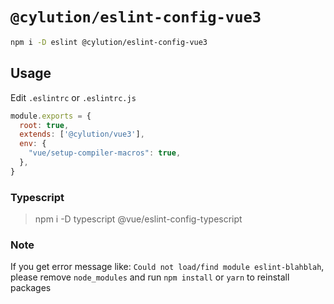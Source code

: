 # `@cylution/eslint-config-vue3`

```bash
npm i -D eslint @cylution/eslint-config-vue3
```
## Usage

Edit ``.eslintrc`` or ``.eslintrc.js``
```js
module.exports = {
  root: true,
  extends: ['@cylution/vue3'],
  env: {
    "vue/setup-compiler-macros": true,
  },
}
```

### Typescript
> npm i -D typescript @vue/eslint-config-typescript

### Note
If you get error message like: `Could not load/find module eslint-blahblah`, please remove `node_modules` and run `npm install` or `yarn` to reinstall packages
